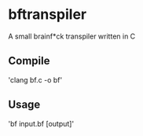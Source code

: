 # bftranspiler
A small brainf*ck transpiler written in C

## Compile
'clang bf.c -o bf'

## Usage
'bf input.bf [output]'
